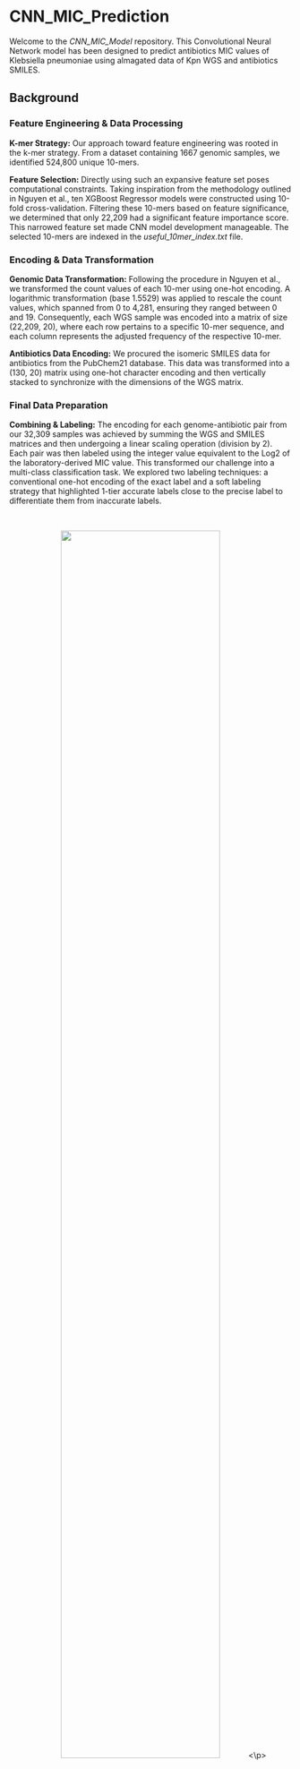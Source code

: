 # CNN_MIC_Prediction
Welcome to the _CNN_MIC_Model_ repository. This Convolutional Neural Network model has been designed to predict antibiotics MIC values of Klebsiella pneumoniae using almagated data of Kpn WGS and antibiotics SMILES.
## Background
### Feature Engineering & Data Processing
**K-mer Strategy:** Our approach toward feature engineering was rooted in the k-mer strategy. From a dataset containing 1667 genomic samples, we identified 524,800 unique 10-mers.

**Feature Selection:** Directly using such an expansive feature set poses computational constraints. Taking inspiration from the methodology outlined in Nguyen et al., ten XGBoost Regressor models were constructed using 10-fold cross-validation. Filtering these 10-mers based on feature significance, we determined that only 22,209 had a significant feature importance score. This narrowed feature set made CNN model development manageable. The selected 10-mers are indexed in the _useful_10mer_index.txt_ file.

### Encoding & Data Transformation
**Genomic Data Transformation:** Following the procedure in Nguyen et al., we transformed the count values of each 10-mer using one-hot encoding. A logarithmic transformation (base 1.5529) was applied to rescale the count values, which spanned from 0 to 4,281, ensuring they ranged between 0 and 19. Consequently, each WGS sample was encoded into a matrix of size (22,209, 20), where each row pertains to a specific 10-mer sequence, and each column represents the adjusted frequency of the respective 10-mer.

**Antibiotics Data Encoding:** We procured the isomeric SMILES data for antibiotics from the PubChem21 database. This data was transformed into a (130, 20) matrix using one-hot character encoding and then vertically stacked to synchronize with the dimensions of the WGS matrix.

### Final Data Preparation
**Combining & Labeling:** The encoding for each genome-antibiotic pair from our 32,309 samples was achieved by summing the WGS and SMILES matrices and then undergoing a linear scaling operation (division by 2). Each pair was then labeled using the integer value equivalent to the Log2 of the laboratory-derived MIC value. This transformed our challenge into a multi-class classification task. We explored two labeling techniques: a conventional one-hot encoding of the exact label and a soft labeling strategy that highlighted 1-tier accurate labels close to the precise label to differentiate them from inaccurate labels.

<br />
<p align="center">
  <img src="./Figure_1_1200.png" width=75%>
<\p>
